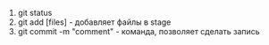 1. git status
2. git add [files] - добавляет файлы в stage
3. git commit -m "comment" - команда, позволяет сделать запись